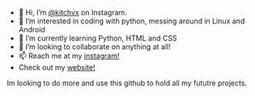 - 👋 Hi, I’m [@kitchvx](https://instagram.com/kitchvx) on Instagram.
- 👀 I’m interested in coding with python, messing around in Linux and Android
- 🌱 I’m currently learning Python, HTML and CSS
- 💞️ I’m looking to collaborate on anything at all!
- 📫 Reach me at my [instagram!](https://instagram.com/kitchvx)
- Check out my [website!](https://kitchvx.github.io/)

Im looking to do more and use this github to hold all my fututre projects.
<!---
Kitchvx/Kitchvx is a ✨ special ✨ repository because its `README.md` (this file) appears on your GitHub profile.
You can click the Preview link to take a look at your changes.
--->
